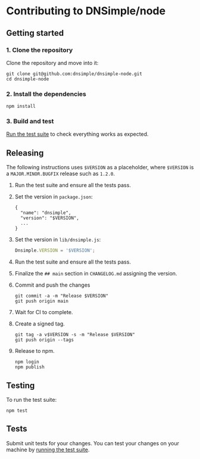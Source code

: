# Contributing to DNSimple/node

## Getting started

### 1. Clone the repository

Clone the repository and move into it:

```shell
git clone git@github.com:dnsimple/dnsimple-node.git
cd dnsimple-node
```

### 2. Install the dependencies

```shell
npm install
```

### 3. Build and test

[Run the test suite](#testing) to check everything works as expected.

## Releasing

The following instructions uses `$VERSION` as a placeholder, where `$VERSION` is a `MAJOR.MINOR.BUGFIX` release such as `1.2.0`.

1. Run the test suite and ensure all the tests pass.

1. Set the version in `package.json`:

    ```
    {
      "name": "dnsimple",
      "version": "$VERSION",
      ...
    }
    ```

1. Set the version in `lib/dnsimple.js`:

    ```javascript
    Dnsimple.VERSION = '$VERSION';
    ```

1. Run the test suite and ensure all the tests pass.

1. Finalize the `## main` section in `CHANGELOG.md` assigning the version.

1. Commit and push the changes

    ```shell
    git commit -a -m "Release $VERSION"
    git push origin main
    ```

1. Wait for CI to complete.

1. Create a signed tag.

    ```shell
    git tag -a v$VERSION -s -m "Release $VERSION"
    git push origin --tags
    ```

1. Release to npm.

    ```shell
    npm login
    npm publish
    ```

## Testing

To run the test suite:

```shell
npm test
```

## Tests

Submit unit tests for your changes. You can test your changes on your machine by [running the test suite](#testing).

